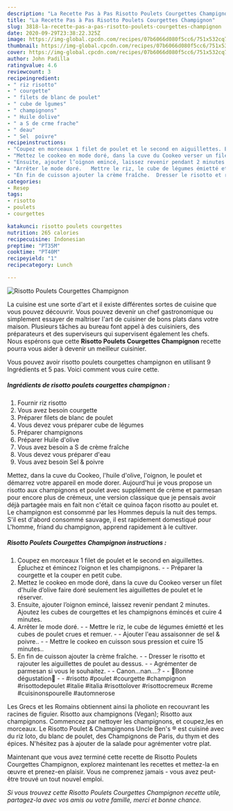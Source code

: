 ```yaml
---
description: "La Recette Pas à Pas Risotto Poulets Courgettes Champignon"
title: "La Recette Pas à Pas Risotto Poulets Courgettes Champignon"
slug: 3818-la-recette-pas-a-pas-risotto-poulets-courgettes-champignon
date: 2020-09-29T23:38:22.325Z
image: https://img-global.cpcdn.com/recipes/07b6066d080f5cc6/751x532cq70/risotto-poulets-courgettes-champignon-photo-principale-de-la-recette.jpg
thumbnail: https://img-global.cpcdn.com/recipes/07b6066d080f5cc6/751x532cq70/risotto-poulets-courgettes-champignon-photo-principale-de-la-recette.jpg
cover: https://img-global.cpcdn.com/recipes/07b6066d080f5cc6/751x532cq70/risotto-poulets-courgettes-champignon-photo-principale-de-la-recette.jpg
author: John Padilla
ratingvalue: 4.6
reviewcount: 3
recipeingredient:
- " riz risotto"
- " courgette"
- " filets de blanc de poulet"
- " cube de lgumes"
- " champignons"
- " Huile dolive"
- " a S de crme frache"
- " deau"
- " Sel  poivre"
recipeinstructions:
- "Coupez en morceaux 1 filet de poulet et le second en aiguillettes. Épluchez et émincez l’oignon et les champignons.   Préparer la courgette et la couper en petit cube."
- "Mettez le cookeo en mode doré, dans la cuve du Cookeo verser un filet d&#39;huile d’olive faire doré seulement les aiguillettes de poulet et le réserver."
- "Ensuite, ajouter l’oignon emincé, laissez revenir pendant 2 minutes. Ajoutez les cubes de courgettes et les champignons émincés et cuire 4 minutes."
- "Arrêter le mode doré.   Mettre le riz, le cube de légumes émietté et les cubes de poulet crues et remuer.   Ajouter l&#39;eau assaisonner de sel &amp; poivre..  Mettre le cookeo en cuisson sous pression et cuire 15 minutes.."
- "En fin de cuisson ajouter la crème fraîche.  Dresser le risotto et rajouter les aiguillettes de poulet au dessus.  Agrémenter de parmesan si vous le souhaitez.  Canon...nan....?  🌸Bonne dégustation🌸  #risotto #poulet #courgette #champignon #risottodepoulet #italie #italia #risottolover #risottocremeux #creme #cuisinonspourelle #automnerose"
categories:
- Resep
tags:
- risotto
- poulets
- courgettes

katakunci: risotto poulets courgettes 
nutrition: 265 calories
recipecuisine: Indonesian
preptime: "PT35M"
cooktime: "PT40M"
recipeyield: "1"
recipecategory: Lunch

---
```



![Risotto Poulets Courgettes Champignon](https://img-global.cpcdn.com/recipes/07b6066d080f5cc6/751x532cq70/risotto-poulets-courgettes-champignon-photo-principale-de-la-recette.jpg)

La cuisine est une sorte d'art et il existe différentes sortes de cuisine que vous pouvez découvrir. Vous pouvez devenir un chef gastronomique ou simplement essayer de maîtriser l'art de cuisiner de bons plats dans votre maison. Plusieurs tâches au bureau font appel à des cuisiniers, des préparateurs et des superviseurs qui supervisent également les chefs. Nous espérons que cette <strong> Risotto Poulets Courgettes Champignon </strong> recette pourra vous aider à devenir un meilleur cuisinier.

<!--inarticleads1-->

Vous pouvez avoir risotto poulets courgettes champignon en utilisant 9 Ingrédients et 5 pas. Voici comment vous cuire cette.

##### Ingrédients de risotto poulets courgettes champignon :

1. Fournir  riz risotto
1. Vous avez besoin  courgette
1. Préparer  filets de blanc de poulet
1. Vous devez vous préparer  cube de légumes
1. Préparer  champignons
1. Préparer  Huile d&#39;olive
1. Vous avez besoin  a S de crème fraîche
1. Vous devez vous préparer  d&#39;eau
1. Vous avez besoin  Sel &amp; poivre


Mettez, dans la cuve du Cookeo, l&#39;huile d&#39;olive, l&#39;oignon, le poulet et démarrez votre appareil en mode dorer. Aujourd&#39;hui je vous propose un risotto aux champignons et poulet avec supplément de crème et parmesan pour encore plus de crémeux, une version classique que je pensais avoir déjà partagée mais en fait non c&#39;était ce quinoa façon risotto au poulet et. Le champignon est consommé par les Hommes depuis la nuit des temps. S&#39;il est d&#39;abord consommé sauvage, il est rapidement domestiqué pour L&#39;homme, friand du champignon, apprend rapidement à le cultiver. 

<!--inarticleads2-->

##### Risotto Poulets Courgettes Champignon instructions :

1. Coupez en morceaux 1 filet de poulet et le second en aiguillettes. Épluchez et émincez l’oignon et les champignons.  -  - Préparer la courgette et la couper en petit cube.
1. Mettez le cookeo en mode doré, dans la cuve du Cookeo verser un filet d&#39;huile d’olive faire doré seulement les aiguillettes de poulet et le réserver.
1. Ensuite, ajouter l’oignon emincé, laissez revenir pendant 2 minutes. Ajoutez les cubes de courgettes et les champignons émincés et cuire 4 minutes.
1. Arrêter le mode doré.  -  - Mettre le riz, le cube de légumes émietté et les cubes de poulet crues et remuer.  -  - Ajouter l&#39;eau assaisonner de sel &amp; poivre.. -  - Mettre le cookeo en cuisson sous pression et cuire 15 minutes..
1. En fin de cuisson ajouter la crème fraîche. -  - Dresser le risotto et rajouter les aiguillettes de poulet au dessus. -  - Agrémenter de parmesan si vous le souhaitez. -  - Canon...nan....? -  - 🌸Bonne dégustation🌸 -  - #risotto #poulet #courgette #champignon #risottodepoulet #italie #italia #risottolover #risottocremeux #creme #cuisinonspourelle #automnerose


Les Grecs et les Romains obtiennent ainsi la pholiote en recouvrant les racines de figuier. Risotto aux champignons (Vegan); Risotto aux champignons. Commencez par nettoyer les champignons, et coupez,les en morceaux. Le Risotto Poulet &amp; Champignons Uncle Ben&#39;s ® est cuisiné avec du riz loto, du blanc de poulet, des Champignons de Paris, du thym et des épices. N&#39;hésitez pas à ajouter de la salade pour agrémenter votre plat. 

<!--inarticleads1-->

<p>
Maintenant que vous avez terminé cette recette de Risotto Poulets Courgettes Champignon, explorez maintenant les recettes et mettez-la en œuvre et prenez-en plaisir. Vous ne comprenez jamais - vous avez peut-être trouvé un tout nouvel emploi.
</p>

<p>
<i>Si vous trouvez cette Risotto Poulets Courgettes Champignon recette utile, partagez-la avec vos amis ou votre famille, merci et bonne chance.</i>
</p>

